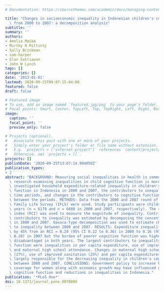 ```yaml
---
# Documentation: https://sourcethemes.com/academic/docs/managing-content/

title: "Changes in socioeconomic inequality in Indonesian children's cognitive function\
  \ from 2000 to 2007: a decomposition analysis"
subtitle: ''
summary: ''
authors:
- Amelia Maika
- Murthy N Mittinty
- Sally Brinkman
- sam-harper
- Elan Satriawan
- John W Lynch
tags: []
categories: []
date: '2013-01-01'
lastmod: 2020-09-25T09:07:15-04:00
featured: false
draft: false

# Featured image
# To use, add an image named `featured.jpg/png` to your page's folder.
# Focal points: Smart, Center, TopLeft, Top, TopRight, Left, Right, BottomLeft, Bottom, BottomRight.
image:
  caption: ''
  focal_point: ''
  preview_only: false

# Projects (optional).
#   Associate this post with one or more of your projects.
#   Simply enter your project's folder or file name without extension.
#   E.g. `projects = ["internal-project"]` references `content/project/deep-learning/index.md`.
#   Otherwise, set `projects = []`.
projects: []
publishDate: '2020-09-25T13:07:14.994050Z'
publication_types:
- 2
abstract: "BACKGROUND: Measuring social inequalities in health is common; however,\
  \ research examining inequalities in child cognitive function is more limited. We\
  \ investigated household expenditure-related inequality in children's cognitive\
  \ function in Indonesia in 2000 and 2007, the contributors to inequality in both\
  \ time periods, and changes in the contributors to cognitive function inequalities\
  \ between the periods. METHODS: Data from the 2000 and 2007 round of the Indonesian\
  \ Family Life Survey (IFLS) were used. Study participants were children aged 7-14\
  \ years (n = 6179 and n = 6680 in 2000 and 2007, respectively). The relative concentration\
  \ index (RCI) was used to measure the magnitude of inequality. Contribution of various\
  \ contributors to inequality was estimated by decomposing the concentration index\
  \ in 2000 and 2007. Oaxaca-type decomposition was used to estimate changes in contributors\
  \ to inequality between 2000 and 2007. RESULTS: Expenditure inequality decreased\
  \ by 45% from an RCI = 0.29 (95% CI 0.22 to 0.36) in 2000 to 0.16 (95% CI 0.13 to\
  \ 0.20) in 2007 but the burden of poorer cognitive function was higher among the\
  \ disadvantaged in both years. The largest contributors to inequality in child cognitive\
  \ function were inequalities in per capita expenditure, use of improved sanitation\
  \ and maternal high school attendance. Changes in maternal high school participation\
  \ (27%), use of improved sanitation (25%) and per capita expenditures (18%) were\
  \ largely responsible for the decreasing inequality in children's cognitive function\
  \ between 2000 and 2007. CONCLUSIONS: Government policy to increase basic education\
  \ coverage for women along with economic growth may have influenced gains in children's\
  \ cognitive function and reductions in inequalities in Indonesia."
publication: '*PLoS One*'
doi: 10.1371/journal.pone.0078809
---
```

